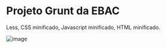 # Projeto Grunt da EBAC

Less, CSS minificado, Javascript minificado, HTML minificado.

![image](https://user-images.githubusercontent.com/104576340/210271906-6e363e2c-fb1c-45ba-9c32-8559ef3c869f.png)
